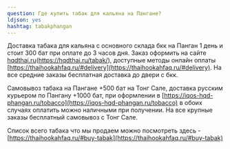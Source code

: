 ```yaml
---
question: Где купить табак для кальяна на Пангане?
ldjson: yes 
hashtag: tabakphangan
---
```


Доставка табака для кальяна с основного склада бкк на Панган 1 день и стоит 300 бат при оплате до 3 часов дня. Заказ оформить на сайте [hqdthai.ru](https://hqdthai.ru/tabak/)(https://hqdthai.ru/tabak/), доступные методы онлайн оплаты [https://thaihookahfaq.ru/#delivery](https://thaihookahfaq.ru/#delivery).  На все средние заказы бесплатная доставка до двери с бкк.

Самовывоз табака на Пангане +500 бат на Тонг Сале, доставка русским курьером по Пангану +1000 бат, при оформлении в  [https://iqos-hqd-phangan.ru/tobacco](https://iqos-hqd-phangan.ru/tobacco) в обоих случаях оплатить можно наличными при получении. На все крупные заказы бесплатный самовывоз с Тонг Сале.

Список всего табака что мы продаем можно посмотреть здесь -  [https://thaihookahfaq.ru/#buy-tabak](https://thaihookahfaq.ru/#buy-tabak)



